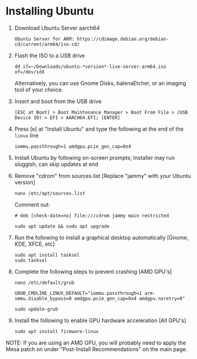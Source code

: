 # Installing Ubuntu

   1. Download Ubuntu Server aarch64
         ```
         Ubuntu Server for ARM: https://cdimage.debian.org/debian-cd/current/arm64/iso-cd/
         ```
   2. Flash the ISO to a USB drive
         ```
         dd if=~/Downloads/ubuntu-*version*-live-server-arm64.iso of=/dev/sdX
         ```
         
         Alternatively, you can use Gnome Disks, balenaEtcher, or an imaging tool of your choice.
         
   3. Insert and boot from the USB drive
         ```
         [ESC at Boot] > Boot Maintenance Manager > Boot From File > (USB Device ID) > EFI > AARCH64.EFI; [ENTER]
         ```
   4. Press [e] at "Install Ubuntu" and type the following at the end of the ```linux``` line
         ```
         iommu.passthrough=1 amdgpu.pcie_gen_cap=0x4
         ```        
   5. Install Ubuntu by following on-screen prompts; Installer may run sluggish, can skip updates at end
         
   6. Remove "cdrom" from sources.list [Replace "jammy" with your Ubuntu version]
         ```
         nano /etc/apt/sources.list
         ```
         Comment out:
         ```
         # deb [check-date=no] file:///cdrom jammy main restricted
         ```
         ```
         sudo apt update && sudo apt upgrade
         ```
         
   7. Run the following to install a graphical desktop automatically [Gnome, KDE, XFCE, etc]
         ```
         sudo apt install tasksel
         sudo tasksel
         ```
   8. Complete the following steps to prevent crashing [AMD GPU's]
         ```
         nano /etc/default/grub
         ```
         ```
         GRUB_CMDLINE_LINUX_DEFAULT="iommu.passthrough=1 arm-smmu.disable_bypass=0 amdgpu.pcie_gen_cap=0x4 amdgpu.noretry=0"
         ```
         ```
         sudo update-grub
         ```
   9. Install the following to enable GPU hardware acceleration [All GPU's]
         ```
         sudo apt install firmware-linux
         ```
         
   NOTE: If you are using an AMD GPU, you will probably need to apply the Mesa patch on under "Post-Install Recommendations" on the main page.
